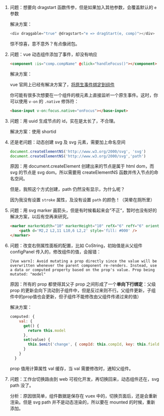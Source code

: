 1. 问题：想要向 dragstart 函数传参，但是如果加入其他参数，会覆盖默认的 `e` 参数

   解决方案：

   ~~~js
   <div draggable="true" @dragstart="e => dragStart(e, comp)"></div>
   ~~~

   惊不惊喜，意不意外？有点像闭包。

   

2. 问题：vue 动态组件添加了事件，却没有响应

   ~~~html
   <component :is="comp.compName" @click="handleFocus()"></component>
   ~~~

   解决方案：

   vue 官网上已经有解决方案了，[将原生事件绑定到组件](https://cn.vuejs.org/v2/guide/components-custom-events.html#%E5%B0%86%E5%8E%9F%E7%94%9F%E4%BA%8B%E4%BB%B6%E7%BB%91%E5%AE%9A%E5%88%B0%E7%BB%84%E4%BB%B6)

   你可能有很多次想要在一个组件的根元素上直接监听一个原生事件。这时，你可以使用 `v-on` 的 `.native` 修饰符：

   ```html
   <base-input v-on:focus.native="onFocus"></base-input>
   ```

3. 问题：用 uuid 生成节点的 id，实在是太长了，不合理。

   解决方案：使用 shortid

   

4. 还是老问题：动态创建 svg 及 svg 元素，需要加上命名空间

   ~~~js
   document.createElementNS('http://www.w3.org/2000/svg', 'svg')
   document.createElementNS('http://www.w3.org/2000/svg','path')
   ~~~

   原因：用 document.createElement 创建出来的节点是属于 html dom，而 svg 的节点是 svg dom。所以需要用 createElementNS 函数并传入节点的命名空间。

   但是，我照这个方式创建，path 仍然没有显示，为什么呢？

   因为我没有设置 `stroke` 属性，及没有设置 `path` 的颜色！（哭晕在厕所里）

   

5. 问题：用 svg marker 画箭头，但是有时候看起来会”不正“，暂时也没有好的解决方案，以后有空再来研究。

   ~~~html
   <marker markerWidth="10" markerHeight="10" refX="6" refY="6" orient="auto">
       <path d='M2,2 L2,11 L10,6 L2,2' style='fill: #000' />
   </marker>
   ~~~

   

6. 问题：改变右侧属性面板的配置，比如 CoString，初始值是从父组件 configPanel 传入的，修改组件的值，会报错：

   ~~~
   [Vue warn]: Avoid mutating a prop directly since the value will be overwritten whenever the parent component re-renders. Instead, use a data or computed property based on the prop's value. Prop being mutated: "model"
   ~~~

   原因：所有的 prop 都使得其父子 prop 之间形成了一个**单向下行绑定**：父级 prop 的更新会向下流动到子组件中，但是反过来则不行。父组件更新，子组件中的prop值也会更新，但子组件不能修改由父组件传递过来的值）

   解决方案：

   ~~~js
   computed: {
       val: {
         get() {
           return this.model
         },
         set(value) {
           this.$emit('change', { compId: this.compId, key: this.field, val: value })
         }
       }
     }
   ~~~

   prop 值用计算属性 val 缓存，当 val 需要修改时，通知父组件。

7. 问题：工作台切换路由到 web 可视化开发，再切换回来，动态组件还在，svg path 没了。

   分析：原因很简单，组件数据是保存在 vuex 中的，切换页面后，还是会重新渲染。但是 svg path 并不是动态渲染的，所以要在 mounted 的时候，重新添加。



